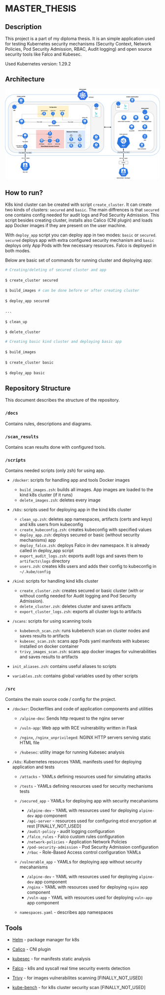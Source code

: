 # MASTER_THESIS

## Description

This project is a part of my diploma thesis. It is an simple application used for testing Kubernetes security mechanisms (Security Context, Network Policies, Pod Security Admission, RBAC, Audit logging) and open source security tools like Falco and Kubesec.  

Used Kubernetes version: 1.29.2 

## Architecture

![architecture_diagram](/docs/App_architecture_eng.png)

## How to run?

K8s kind cluster can be created with script `create_cluster`. It can create two kinds of clusters: `secured` and `basic`. The main diffrences is that `secured` one contains config needed for audit logs and Pod Security Admission. This script besides creating cluster, installs also Calico (CNI plugin) and loads app Docker images if they are present on the user machine.

With `deploy_app` script you can deploy app in two modes: `basic` or `secured`. `secured` deploys app with extra configured security mechanism and `basic` deploys only App Pods with few necessary resources. Falco is deployed in both modes.

Below are basic set of commands for running cluster and deploying app:

```bash
# Creating/deleting of secured cluster and app

$ create_cluster secured

$ build_images # can be done before or after creating cluster

$ deploy_app secured

...

$ clean_up

$ delete_cluster
```

```bash
# Creating basic kind cluster and deploying basic app

$ build_images

$ create_cluster basic

$ deploy_app basic
```

## Repository Structure

This document describes the structure of the repository.

### `/docs`

Contains rules, descriptions and diagrams.

### `/scan_results`

Contains scan results done with configured tools.

### `/scripts`

Contains needed scripts (only zsh) for using app.

- `/docker`: scripts for handling app and tools Docker images
  - `build_images.zsh`: builds all images. App images are loaded to the kind k8s cluster (if it runs)
  - `delete_images.zsh`: deletes every image

- `/k8s`: scripts used for deploying app in the kind k8s cluster
  - `clean_up.zsh`: deletes app namespaces, artifacts (certs and keys) and k8s users from kubeconfig
  - `create_kubeconfig.zsh`: creates kubeconfig with specified values
  - `deploy_app.zsh`: deploys secured or basic (without security mechanisms) app
  - `deploy_falco.zsh`: deploys Falco in dev namespace. It is already called in deploy_app script
  - `export_audit_logs.zsh`: exports audit logs and saves them to `artifacts\logs` directory
  - `users.zsh`: creates k8s users and adds their config to kubeconfig in `~/.kube/config`

- `/kind`: scripts for handling kind k8s cluster
  - `create_cluster.zsh`: creates secured or basic cluster (with or without config needed for Audit logging and Pod Security Admission).
  - `delete_cluster.zsh`: deletes cluster and saves artifacts
  - `export_cluster_logs.zsh`: exports all cluster logs to artifacts

- `/scans`: scripts for using scanning tools
  - `kubebench_scan.zsh`: runs kubebench scan on cluster nodes and saves results to artifacts
  - `kubesec_scan.zsh`: scans app Pods yaml manifests with kubesec installed on docker container
  - `trivy_images_scan.zsh`: scans app docker images for vulnerabilities and saves results to artifacts

- `init_aliases.zsh`: contains useful aliases to scripts
- `variables.zsh`: contains global variables used by other scripts

### `/src`

Contains the main source code / config for the project.

- `/docker`: Dockerfiles and code of application components and utilities
  - `/alpine-dev`: Sends http request to the nginx server

  - `/vuln-app`: Web app with RCE vulnerability written in Flask

  - `/nginx`, `/nginx_unprivileged`: NGINX HTTP servers serving static HTML file

  - `/kubesec`: utility image for running Kubesec analysis

- `/k8s`: Kubernetes resources YAML manifests used for deploying application and tests

  - ``/attacks`` - YAMLs defining resources used for simulating attacks

  - `/tests` - YAMLs defining resources used for security mechanisms tests

  - `/secured_app` - YAMLs for deploying app with security mecahanisms
    - `/alpine-dev` - YAML with resources used for deploying `alpine-dev` app component
    - `/api-server` - resources used for configuring etcd encryption at rest [FINALLY_NOT_USED]
    - `/audit-policy` - audit logging configuration
    - `/falco_rules` - Falco custom rules configuration
    - `/network-policies` - Application Network Policies
    - `/pod-security-admission` - Pod Security Admission configuration
    - `/rbac` - Role-Based Access control configuration YAMLs

  - `/vulnerable_app` - YAMLs for deploying app without security mecahanisms
    - `/alpine-dev` - YAML with resources used for deploying `alpine-dev` app component
    - `/nginx` - YAML with resources used for deploying `nginx` app component
    - `/vuln-app` - YAML with resources used for deploying `vuln-app` app component

  - `namespaces.yaml` - describes app namespaces

## Tools

- [Helm](https://helm.sh/) - package manager for k8s

- [Calico](https://github.com/projectcalico/calico) - CNI plugin

- [kubesec](https://kubesec.io/) - for manifests static analysis

- [Falco](https://falco.org/) - k8s and syscall real time security events detection

- [Trivy](https://github.com/aquasecurity/trivy) - for images vulnerabilites scanning [FINALLY_NOT_USED]

- [kube-bench](https://github.com/aquasecurity/kube-bench) - for k8s cluster security scan [FINALLY_NOT_USED]